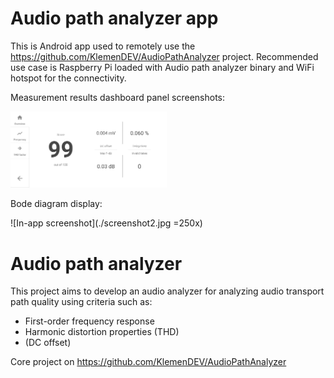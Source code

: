 # Audio path analyzer app

This is Android app used to remotely use the https://github.com/KlemenDEV/AudioPathAnalyzer project.
Recommended use case is Raspberry Pi loaded with Audio path analyzer binary and WiFi hotspot for the
connectivity.

Measurement results dashboard panel screenshots:

<img src="./screenshot1.jpg" width="250" alt="Screenshot 1">

Bode diagram display:

![In-app screenshot](./screenshot2.jpg =250x)

# Audio path analyzer

This project aims to develop an audio analyzer for analyzing audio transport path quality using criteria such as:
* First-order frequency response
* Harmonic distortion properties (THD)
* (DC offset)

Core project on https://github.com/KlemenDEV/AudioPathAnalyzer
